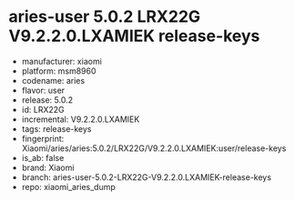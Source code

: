 # aries-user 5.0.2 LRX22G V9.2.2.0.LXAMIEK release-keys
- manufacturer: xiaomi
- platform: msm8960
- codename: aries
- flavor: user
- release: 5.0.2
- id: LRX22G
- incremental: V9.2.2.0.LXAMIEK
- tags: release-keys
- fingerprint: Xiaomi/aries/aries:5.0.2/LRX22G/V9.2.2.0.LXAMIEK:user/release-keys
- is_ab: false
- brand: Xiaomi
- branch: aries-user-5.0.2-LRX22G-V9.2.2.0.LXAMIEK-release-keys
- repo: xiaomi_aries_dump
